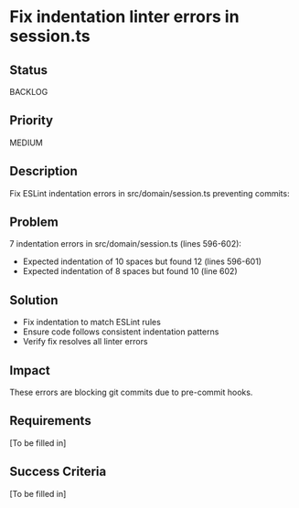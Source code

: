 # Fix indentation linter errors in session.ts

## Status

BACKLOG

## Priority

MEDIUM

## Description

Fix ESLint indentation errors in src/domain/session.ts preventing commits:

## Problem
7 indentation errors in src/domain/session.ts (lines 596-602):
- Expected indentation of 10 spaces but found 12 (lines 596-601)  
- Expected indentation of 8 spaces but found 10 (line 602)

## Solution
- Fix indentation to match ESLint rules
- Ensure code follows consistent indentation patterns
- Verify fix resolves all linter errors

## Impact
These errors are blocking git commits due to pre-commit hooks.

## Requirements

[To be filled in]

## Success Criteria

[To be filled in]
